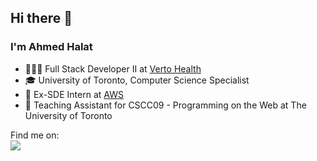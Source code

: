 ## Hi there 👋
### I'm Ahmed Halat
<ul>
  <li>👨🏾‍💻 Full Stack Developer II at <a href="https://verto.health"> Verto Health </a></li>
  <li>🎓 University of Toronto, Computer Science Specialist</li>
  <li>👾 Ex-SDE Intern at <a href="https://aws.amazon.com/" target="_blank"> AWS </a></li>
  <li>📝 Teaching Assistant for CSCC09 - Programming on the Web at The University of Toronto </li>
</ul>

Find me on: \
<a href="https://www.linkedin.com/in/ahmed-halat/" target="_blank">
  <img src="https://img.shields.io/badge/LinkedIn-0077B5?style=for-the-badge&logo=linkedin&logoColor=white"/>
</a> 
